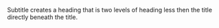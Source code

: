 <!-- (dl (section-meta Subtitle)) -->

Subtitle creates a heading that is two levels of heading less then the title directly beneath the title.